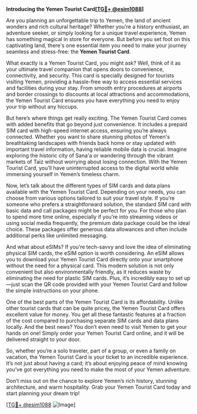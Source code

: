 **Introducing the Yemen Tourist Card[[TG💪+ @esim1088](https://t.me/s/esim1088)]**

Are you planning an unforgettable trip to Yemen, the land of ancient wonders and rich cultural heritage? Whether you're a history enthusiast, an adventure seeker, or simply looking for a unique travel experience, Yemen has something magical in store for everyone. But before you set foot on this captivating land, there's one essential item you need to make your journey seamless and stress-free: the **Yemen Tourist Card**.

What exactly is a Yemen Tourist Card, you might ask? Well, think of it as your ultimate travel companion that opens doors to convenience, connectivity, and security. This card is specially designed for tourists visiting Yemen, providing a hassle-free way to access essential services and facilities during your stay. From smooth entry procedures at airports and border crossings to discounts at local attractions and accommodations, the Yemen Tourist Card ensures you have everything you need to enjoy your trip without any hiccups.

But here’s where things get really exciting. The Yemen Tourist Card comes with added benefits that go beyond just convenience. It includes a prepaid SIM card with high-speed internet access, ensuring you’re always connected. Whether you want to share stunning photos of Yemen's breathtaking landscapes with friends back home or stay updated with important travel information, having reliable mobile data is crucial. Imagine exploring the historic city of Sana'a or wandering through the vibrant markets of Taiz without worrying about losing connection. With the Yemen Tourist Card, you’ll have uninterrupted access to the digital world while immersing yourself in Yemen’s timeless charm.

Now, let’s talk about the different types of SIM cards and data plans available with the Yemen Tourist Card. Depending on your needs, you can choose from various options tailored to suit your travel style. If you’re someone who prefers a straightforward solution, the standard SIM card with basic data and call packages might be perfect for you. For those who plan to spend more time online, especially if you’re into streaming videos or using social media frequently, the premium data package could be the ideal choice. These packages offer generous data allowances and often include additional perks like unlimited messaging.

And what about eSIMs? If you’re tech-savvy and love the idea of eliminating physical SIM cards, the eSIM option is worth considering. An eSIM allows you to download your Yemen Tourist Card directly onto your smartphone without the need for a physical card. This modern solution is not only convenient but also environmentally friendly, as it reduces waste by eliminating the need for plastic SIM cards. Plus, it’s incredibly easy to set up—just scan the QR code provided with your Yemen Tourist Card and follow the simple instructions on your phone.

One of the best parts of the Yemen Tourist Card is its affordability. Unlike other tourist cards that can be quite pricey, the Yemen Tourist Card offers excellent value for money. You get all these fantastic features at a fraction of the cost compared to purchasing separate SIM cards and data plans locally. And the best news? You don’t even need to visit Yemen to get your hands on one! Simply order your Yemen Tourist Card online, and it will be delivered straight to your door.

So, whether you’re a solo traveler, part of a group, or even a family on vacation, the Yemen Tourist Card is your ticket to an incredible experience. It’s not just about having a card; it’s about enjoying peace of mind knowing you’ve got everything you need to make the most of your Yemen adventure. 

Don’t miss out on the chance to explore Yemen’s rich history, stunning architecture, and warm hospitality. Grab your Yemen Tourist Card today and start planning your dream trip!

[[TG💪+ @esim1088](https://t.me/s/esim1088) ![Image](https://i.postimg.cc/Y0z9fWf4/image.png)]